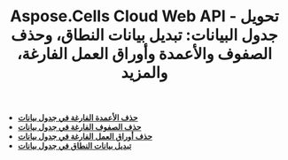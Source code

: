 ﻿---
title: "Aspose.Cells Cloud Web API - تحويل جدول البيانات: تبديل بيانات النطاق، وحذف الصفوف والأعمدة وأوراق العمل الفارغة، والمزيد"
second_title: Documen
ArticleTitle: "Transform Spreadsheet: Swap Range Data, Delete Empty Rows, Columns, and Worksheets, and more"
linktitle: تحويل
type: docs
url: /ar/transform/
keywords: Aspose.Cells Cloud REST API, Transform Spreadsheet, Remove Empty Rows, Remove Empty Columns, Delete Worksheet
description: تعرف على كيفية تحويل جداول البيانات بكفاءة عن طريق حذف الصفوف والأعمدة وأوراق العمل الفارغة باستخدام Aspose.Cells Cloud REST API
weight: 40
kwords: Excel، Office تحويل السحابة وREST وجداول البيانات
---
- **[حذف الأعمدة الفارغة في جدول بيانات](https://docs.aspose.cloud/cells/delete-spreadsheet-blank-columns/)**
- **[حذف الصفوف الفارغة في جدول بيانات](https://docs.aspose.cloud/cells/delete-spreadsheet-blank-rows/)**
- **[حذف أوراق العمل الفارغة في جدول بيانات](https://docs.aspose.cloud/cells/delete-spreadsheet-blank-worksheets/)**
- **[تبديل بيانات النطاق في جدول بيانات](https://docs.aspose.cloud/cells/swap-range/)**
